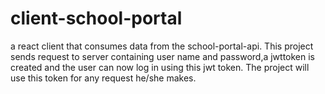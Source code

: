 # client-school-portal

a react client that consumes data from the school-portal-api. This project sends request to server containing user name and password,a jwttoken is created and the user can now log in using this jwt token. The project will use this token for any request he/she makes.
